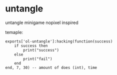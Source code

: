 # untangle
 untangle minigame nopixel inspired

temaple:
```
exports['ol-untangle']:hacking(function(success)
    if success then
        print("success")
    else
        print("fail")
    end
end, 7, 30) -- amount of does (int), time
```
